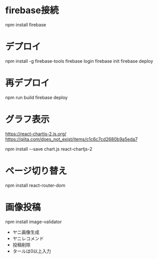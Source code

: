 # firebase接続
npm install firebase

# デプロイ
npm install -g firebase-tools
firebase login
firebase init
firebase deploy

# 再デプロイ
npm run build
firebase deploy

# グラフ表示
https://react-chartjs-2.js.org/
https://qiita.com/does_not_exist/items/c1c6c7cd2680b9a5eda7

npm install --save chart.js react-chartjs-2

# ページ切り替え
npm install react-router-dom

# 画像投稿
npm install image-validator

- ヤニ画像生成
- ヤニレコメンド
- 投稿削除
- タールは0以上入力

